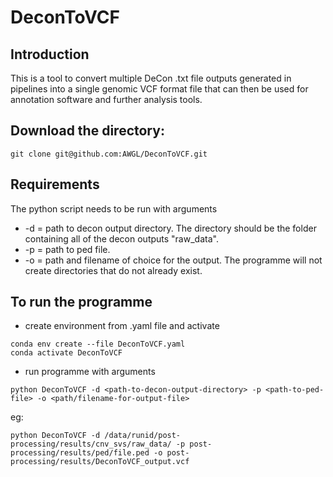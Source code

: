 # DeconToVCF

## Introduction

This is a tool to convert multiple DeCon .txt file outputs generated in pipelines into a single genomic VCF format file that can then be used for annotation software and further analysis tools.

## Download the directory:
```
git clone git@github.com:AWGL/DeconToVCF.git
```

## Requirements

The python script needs to be run with arguments

* -d = path to decon output directory. The directory should be the folder containing all of the decon outputs "raw_data".
* -p = path to ped file.
* -o = path and filename of choice for the output. The programme will not create directories that do not already exist.


## To run the programme

* create environment from .yaml file and activate
```
conda env create --file DeconToVCF.yaml
conda activate DeconToVCF
```

* run programme with arguments
```
python DeconToVCF -d <path-to-decon-output-directory> -p <path-to-ped-file> -o <path/filename-for-output-file>
```
  eg:
```
python DeconToVCF -d /data/runid/post-processing/results/cnv_svs/raw_data/ -p post-processing/results/ped/file.ped -o post-processing/results/DeconToVCF_output.vcf
```

